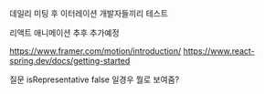 데일리 미팅 후
이터레이션 개발자들끼리 테스트

리액트 애니메이션 추후 추가예정

https://www.framer.com/motion/introduction/
https://www.react-spring.dev/docs/getting-started



질문 isRepresentative false 일경우 뭘로 보여줌?
